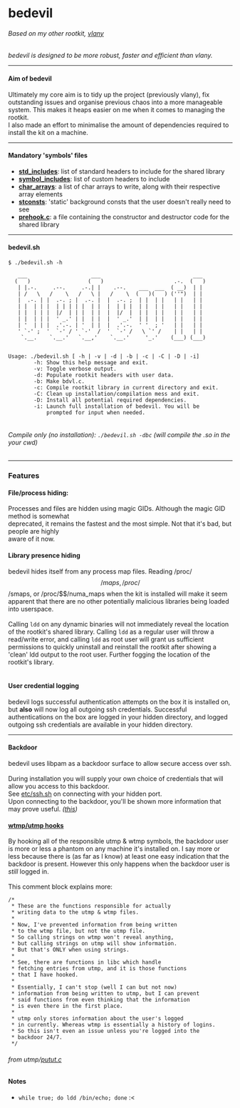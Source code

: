 # bedevil

###### Based on my other rootkit, [vlany](https://github.com/mempodippy/vlany)
<i>bedevil is designed to be more robust, faster and efficient than vlany.</i>
<hr>

#### Aim of bedevil</br>
Ultimately my core aim is to tidy up the project (previously vlany), fix outstanding issues and organise previous chaos into a more manageable system. This makes it heaps easier on me when it comes to managing the rootkit.</br>
I also made an effort to minimalise the amount of dependencies required to install the kit on a machine.</br>
<hr>

#### Mandatory 'symbols' files
 * [__std_includes__](https://github.com/naworkcaj/bdvl/blob/master/symbols/std_includes): list of standard headers to include for the shared library</br>
 * [__symbol_includes__](https://github.com/naworkcaj/bdvl/blob/master/symbols/module_includes): list of custom headers to include</br>
 * [__char_arrays__](https://github.com/naworkcaj/bdvl/blob/master/symbols/char_arrays): a list of char arrays to write, along with their respective array elements</br>
 * [__stconsts__](https://github.com/naworkcaj/bdvl/blob/master/symbols/stconsts): 'static' background consts that the user doesn't really need to see</br>
 * [__prehook.c__](https://github.com/naworkcaj/bdvl/blob/master/symbols/prehook.c): a file containing the constructor and destructor code for the shared library
<hr>

#### bedevil.sh
```
$ ./bedevil.sh -h

   ___                    ___                             ___  
  (   )                  (   )                      .-.  (   ) 
   | |.-.     .--.     .-.| |    .--.    ___  ___  ( __)  | |  
   | /   \   /    \   /   \ |   /    \  (   )(   ) (''")  | |  
   |  .-. | |  .-. ; |  .-. |  |  .-. ;  | |  | |   | |   | |  
   | |  | | |  | | | | |  | |  |  | | |  | |  | |   | |   | |  
   | |  | | |  |/  | | |  | |  |  |/  |  | |  | |   | |   | |  
   | |  | | |  ' _.' | |  | |  |  ' _.'  | |  | |   | |   | |  
   | '  | | |  .'.-. | '  | |  |  .'.-.  ' '  ; '   | |   | |  
   ' `-' ;  '  `-' / ' `-'  /  '  `-' /   \ `' /    | |   | |  
    `.__.    `.__.'   `.__,'    `.__.'     '_.'    (___) (___) 
                                                             
                                                             
Usage: ./bedevil.sh [ -h | -v | -d | -b | -c | -C | -D | -i]
        -h: Show this help message and exit.
        -v: Toggle verbose output.
        -d: Populate rootkit headers with user data.
        -b: Make bdvl.c.
        -c: Compile rootkit library in current directory and exit.
        -C: Clean up installation/compilation mess and exit.
        -D: Install all potential required dependencies.
        -i: Launch full installation of bedevil. You will be
            prompted for input when needed.


```
###### *Compile only (no installation):* `./bedevil.sh -dbc` (will compile the .so in the your cwd)</br>

<hr>

### Features
#### File/process hiding:
Processes and files are hidden using magic GIDs. Although the magic GID method is somewhat</br>
deprecated, it remains the fastest and the most simple. Not that it's bad, but people are highly</br>
aware of it now.</br>

#### Library presence hiding
bedevil hides itself from any process map files. Reading /proc/$$/maps, /proc/$$/smaps, or
/proc/$$/numa_maps when the kit is installed will make it seem apparent that there are no other potentially malicious libraries being loaded into userspace.</br>
</br>
Calling `ldd` on any dynamic binaries will not immediately reveal the location of the rootkit's shared library. Calling `ldd` as a regular user will throw a read/write error, and calling `ldd` as root user will grant us sufficient permissions to quickly uninstall and reinstall the rootkit after showing a 'clean' ldd output to the root user. Further fogging the location of the rootkit's library.</br>
</br>
#### User credential logging
bedevil logs successful authentication attempts on the box it is installed on, but <b>also</b> will now log all outgoing ssh credentials. Successful authentications on the box are logged in your hidden directory, and logged outgoing ssh credentials are available in your hidden directory.
<hr>

#### Backdoor
bedevil uses libpam as a backdoor surface to allow secure access over ssh.</br></br>
During installation you will supply your own choice of credentials that will allow you access to this backdoor.</br>
See [etc/ssh.sh](https://github.com/naworkcaj/bdvl/blob/master/etc/ssh.sh) on connecting with your hidden port.</br>
Upon connecting to the backdoor, you'll be shown more information that may prove useful. *([this](https://github.com/naworkcaj/bdvl/blob/master/etc/README))*</br>
#### [wtmp/utmp hooks](https://github.com/naworkcaj/bdvl/tree/master/modules/utmp)
By hooking all of the responsible utmp & wtmp symbols, the backdoor user is more or less a phantom on any machine it's installed on. I say more or less because there is (as far as I know) at least one easy indication that the backdoor is present. However this only happens when the backdoor user is *still* logged in.</br></br>
This comment block explains more:
```
/*
 * These are the functions responsible for actually
 * writing data to the utmp & wtmp files.
 *
 * Now, I've prevented information from being written
 * to the wtmp file, but not the utmp file.
 * So calling strings on wtmp won't reveal anything,
 * but calling strings on utmp will show information.
 * But that's ONLY when using strings.
 *
 * See, there are functions in libc which handle
 * fetching entries from utmp, and it is those functions
 * that I have hooked.
 *
 * Essentially, I can't stop (well I can but not now)
 * information from being written to utmp, but I can prevent
 * said functions from even thinking that the information
 * is even there in the first place.
 *
 * utmp only stores information about the user's logged
 * in currently. Whereas wtmp is essentially a history of logins.
 * So this isn't even an issue unless you're logged into the
 * backdoor 24/7.
 */
```
###### *from utmp/[putut.c](https://github.com/naworkcaj/bdvl/blob/master/modules/utmp/putut.c)*

#### Notes
 * `while true; do ldd /bin/echo; done` :<
